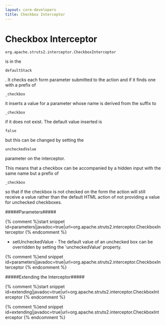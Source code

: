 ```yaml
---
layout: core-developers
title: Checkbox Interceptor
---
```


# Checkbox Interceptor



~~~~~~~
org.apache.struts2.interceptor.CheckboxInterceptor
~~~~~~~
 is in the 

~~~~~~~
defaultStack
~~~~~~~
\. It checks each form parameter submitted to the action and if it finds one with a prefix of 

~~~~~~~
_checkbox
~~~~~~~
 it inserts a value for a parameter whose name is derived from the suffix to 

~~~~~~~
_checkbox
~~~~~~~
 if it does not exist\. The default value inserted is 

~~~~~~~
false
~~~~~~~
 but this can be changed by setting the 

~~~~~~~
uncheckedValue
~~~~~~~
 parameter on the interceptor\.

This means that a checkbox can be accompanied by a hidden input with the same name but a prefix of 

~~~~~~~
_checkbox
~~~~~~~
 so that if the checkbox is not checked on the form the action will still receive a value rather than the default HTML action of not providing a value for unchecked checkboxes\.

#####Parameters#####



{% comment %}start snippet id=parameters|javadoc=true|url=org.apache.struts2.interceptor.CheckboxInterceptor {% endcomment %}
<p> <ul>
 <li>setUncheckedValue - The default value of an unchecked box can be overridden by setting the 'uncheckedValue' property.</li>
 </ul>
</p>
{% comment %}end snippet id=parameters|javadoc=true|url=org.apache.struts2.interceptor.CheckboxInterceptor {% endcomment %}

#####Extending the Interceptor#####



{% comment %}start snippet id=extending|javadoc=true|url=org.apache.struts2.interceptor.CheckboxInterceptor {% endcomment %}
<p>
</p>
{% comment %}end snippet id=extending|javadoc=true|url=org.apache.struts2.interceptor.CheckboxInterceptor {% endcomment %}
